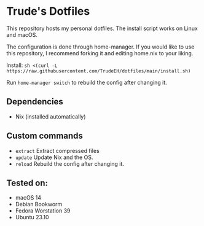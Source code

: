 # Trude's Dotfiles

This repository hosts my personal dotfiles.
The install script works on Linux and macOS.

The configuration is done through home-manager.
If you would like to use this repository, I recommend forking it and editing home.nix to your liking.

Install: `sh <(curl -L https://raw.githubusercontent.com/TrudeEH/dotfiles/main/install.sh)`

Run `home-manager switch` to rebuild the config after changing it.

## Dependencies
-   Nix (installed automatically)

## Custom commands
-   `extract` Extract compressed files
-   `update` Update Nix and the OS.
-   `reload` Rebuild the config after changing it.

## Tested on:
- macOS 14
- Debian Bookworm
- Fedora Worstation 39
- Ubuntu 23.10

